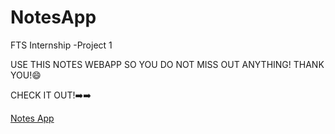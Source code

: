 # NotesApp
FTS Internship -Project 1

USE THIS NOTES WEBAPP SO YOU DO NOT MISS OUT ANYTHING!                                                                                                                             THANK YOU!😄

CHECK IT OUT!➡️➡️

[Notes App](https://aayush2211.github.io/NotesApp/)
